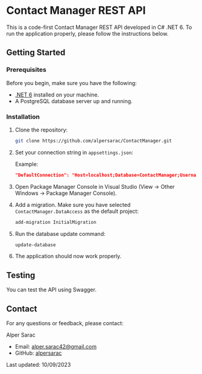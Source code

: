 # Contact Manager REST API

This is a code-first Contact Manager REST API developed in C# .NET 6. To run the application properly, please follow the instructions below.

## Getting Started

### Prerequisites

Before you begin, make sure you have the following:

- [.NET 6](https://dotnet.microsoft.com/download/dotnet/6.0) installed on your machine.
- A PostgreSQL database server up and running.

### Installation

1. Clone the repository:

   ```bash
   git clone https://github.com/alpersarac/ContactManager.git
   ```

2. Set your connection string in `appsettings.json`:

   Example:
   ```json
   "DefaultConnection": "Host=localhost;Database=ContactManager;Username=postgres;Password=123123456"
   ```

3. Open Package Manager Console in Visual Studio (View -> Other Windows -> Package Manager Console).

4. Add a migration. Make sure you have selected `ContactManager.DataAccess` as the default project:

   ```bash
   add-migration InitialMigration
   ```

5. Run the database update command:

   ```bash
   update-database
   ```

6. The application should now work properly.

## Testing

You can test the API using Swagger.

## Contact

For any questions or feedback, please contact:

Alper Sarac
- Email: alper.sarac42@gmail.com
- GitHub: [alpersarac](https://github.com/alpersarac)

Last updated: 10/09/2023

